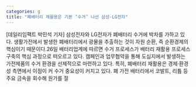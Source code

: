 ```yaml
---
categories: g
title: "폐배터리 재활용은 기본 ‘수거’ 나선 삼성·LG전자"
---
```

[데일리임팩트 박민석 기자] 삼성전자와 LG전자가 폐배터리 수거에 박차를 가하고 있다. 생활가전에서 발생한 폐배터리에서 광물을 추출하는 것이 자원 순환, 즉 순환경제의 핵심이기 때문이다.26일 배터리업계에 따르면 수거 프로세스가 배터리 재활용 프로세스 구축의 핵심 과정으로 떠오르고 있다. 캠페인과 업무협약을 통해 도심지에서 발생하는 가전제품의 수거 환경을 선제적으로 마련하고 있다. 특히, 폐배터리 재활용은 경제·환경성 측면에서 이점이 커 수거 중요성이 커지고 있다. 폐 가전 배터리에서 코발트, 리튬 등 주요 금속을 회수해 원가를 절
